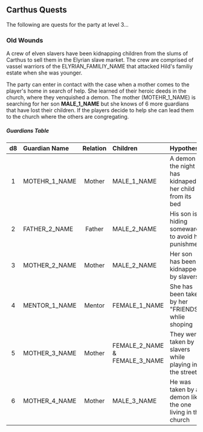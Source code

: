 ## Carthus Quests
The following are quests for the party at level 3...

### Old Wounds
A crew of elven slavers have been kidnapping children from the slums of Carthus to sell them in the Elyrian slave market. The crew are comprised of vassel warriors of the ELYRIAN_FAMILIY_NAME that attacked Hild's familiy estate when she was younger.

The party can enter in contact with the case when a mother comes to the player's home in search of help. She learned of their heroic deeds in the church, where they venquished a demon. The mother (MOTEHR_1_NAME) is searching for her son **MALE_1_NAME** but she knows of 6 more guardians that have lost their children. If the players decide to help she can lead them to the church where the others are congregating.

##### Guardians Table
|  d8 | Guardian Name | Relation | Children | Hypothesis |
|:---:|:--------------|:--------:|:---------|:-----------|
|  1  | MOTEHR_1_NAME   | Mother   | MALE_1_NAME                   | A demon of the night has kidnaped her child from its bed  |
|  2  | FATHER_2_NAME   | Father   | MALE_2_NAME                   | His son is hiding someware to avoid his punishment        |
|  3  | MOTHER_2_NAME   | Mother   | MALE_2_NAME                   | Her son has been kidnapped by slavers                     |
|  4  | MENTOR_1_NAME   | Mentor   | FEMALE_1_NAME                 | She has been taken by her "FRIENDS" whlie shoping         |
|  5  | MOTHER_3_NAME   | Mother   | FEMALE_2_NAME & FEMALE_3_NAME | They were taken by slavers while playing in the street    | 
|  6  | MOTHER_4_NAME   | Mother   | MALE_3_NAME                   | He was taken by a demon like the one living in the church |
